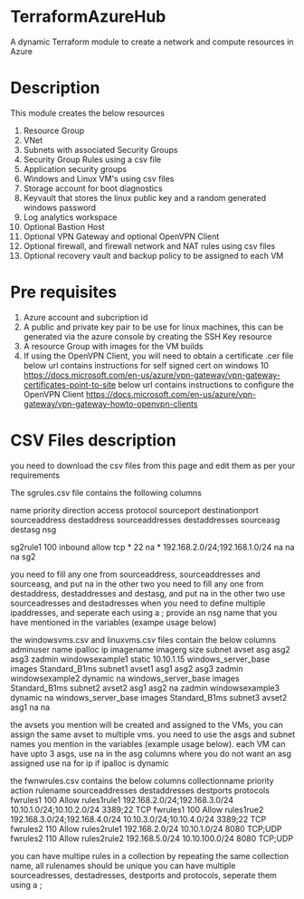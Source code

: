 # TerraformAzureHub
A dynamic Terraform module to create a network and compute resources in Azure

# Description
This module creates the below resources
1) Resource Group
2) VNet
3) Subnets with associated Security Groups
4) Security Group Rules using a csv file
5) Application security groups
6) Windows and Linux VM's using csv files
7) Storage account for boot diagnostics
8) Keyvault that stores the linux public key and a random generated windows password
9) Log analytics workspace
10) Optional Bastion Host
11) Optional VPN Gateway and optional OpenVPN Client
12) Optional firewall, and firewall network and NAT rules using csv files
13) Optional recovery vault and backup policy to be assigned to each VM

# Pre requisites
1) Azure account and subcription id
2) A public and private key pair to be use for linux machines, this can be generated via the azure console by creating the SSH Key resource
3) A resource Group with images for the VM builds
3) If using the OpenVPN Client, you will need to obtain a certificate .cer file
below url contains instructions for self signed cert on windows 10 
https://docs.microsoft.com/en-us/azure/vpn-gateway/vpn-gateway-certificates-point-to-site
below url contains instructions to configure the OpenVPN Client
https://docs.microsoft.com/en-us/azure/vpn-gateway/vpn-gateway-howto-openvpn-clients

# CSV Files description
you need to download the csv files from this page and edit them as per your requirements

The sgrules.csv file contains the following columns

name	priority	direction	access	protocol	sourceport	destinationport	sourceaddress	destaddress	sourceaddresses	           destaddresses	sourceasg	destasg	nsg

sg2rule1	100	  inbound	  allow  	tcp	        *	           22	               na          	*	    192.168.2.0/24;192.168.1.0/24	na	            na	      na	sg2

you need to fill any one from sourceaddress, sourceaddresses and sourceasg, and put na in the other two
you need to fill any one from destaddress, destaddresses and destasg, and put na in the other two
use sourceadresses and destadresses when you need to define multiple ipaddresses, and seperate each using a ;
provide an nsg name that you have mentioned in the variables (exampe usage below)


the windowsvms.csv and linuxvms.csv files contain the below columns
adminuser	name	        ipalloc	    ip	        imagename	     imagerg	  size	      subnet	avset	  asg	asg2	asg3
zadmin	windowsexample1	static	10.10.1.15	windows_server_base	images	Standard_B1ms	subnet1	avset1	asg1	asg2	asg3
zadmin	windowsexample2	dynamic	   na      	windows_server_base	images	Standard_B1ms	subnet2	avset2	asg1	asg2	na
zadmin	windowsexample3	dynamic	   na	      windows_server_base	images	Standard_B1ms	subnet3	avset2	asg1	na	na

the avsets you mention will be created and assigned to the VMs, you can assign the same avset to multiple vms.
you need to use the asgs and subnet names you mention in the variables (example usage below).
each VM can have upto 3 asgs, use na in the asg columns where you do not want an asg assigned
use na for ip if ipalloc is dynamic


the fwnwrules.csv contains the below columns
collectionname	priority	action	rulename	sourceaddresses	                destaddresses	           destports	protocols
fwrules1	      100	     Allow	rules1rule1	192.168.2.0/24;192.168.3.0/24	 10.10.1.0/24;10.10.2.0/24	3389;22  	TCP
fwrules1	      100	     Allow	rules1rue2	192.168.3.0/24;192.168.4.0/24	 10.10.3.0/24;10.10.4.0/24	3389;22  	TCP
fwrules2	      110	     Allow	rules2rule1	192.168.2.0/24	               10.10.1.0/24	              8080	    TCP;UDP
fwrules2       	110	     Allow	rules2rule2	192.168.5.0/24                 10.10.100.0/24	           8080	    TCP;UDP

you can have multipe rules in a collection by repeating the same collection name,
all rulenames should be unique
you can have multiple sourceadresses, destadresses, destports and protocols, seperate them using a ;




